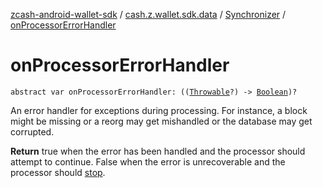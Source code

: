 [zcash-android-wallet-sdk](../../index.md) / [cash.z.wallet.sdk.data](../index.md) / [Synchronizer](index.md) / [onProcessorErrorHandler](./on-processor-error-handler.md)

# onProcessorErrorHandler

`abstract var onProcessorErrorHandler: ((`[`Throwable`](https://kotlinlang.org/api/latest/jvm/stdlib/kotlin/-throwable/index.html)`?) -> `[`Boolean`](https://kotlinlang.org/api/latest/jvm/stdlib/kotlin/-boolean/index.html)`)?`

An error handler for exceptions during processing. For instance, a block might be missing or a reorg may get
mishandled or the database may get corrupted.

**Return**
true when the error has been handled and the processor should attempt to continue. False when the
error is unrecoverable and the processor should [stop](stop.md).

